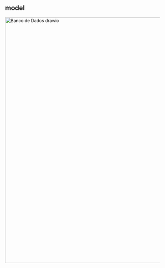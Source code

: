 ## model
<img width="801" height="801" alt="Banco de Dados drawio" src="https://github.com/user-attachments/assets/0f2e24c4-fccf-4e49-b8fa-efbac2aad67c" />
